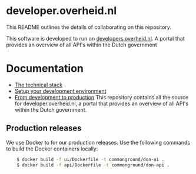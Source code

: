 # developer.overheid.nl

This README outlines the details of collaborating on this repository.

This software is developed to run on [developers.overheid.nl](https://developers.overheid.nl). 
A portal that provides an overview of all API's within the Dutch government

# Documentation

* [The technical stack](./docs/00-stack.md)
* [Setup your development environment](./docs/01-development-setup.md)
* [From development to production](./docs/02-from-development-to-production.md)
This repository contains all the source for developer.overheid.nl, a portal that provides an overview of all API's within the Dutch government.

## Production releases
We use Docker to for our production releases. Use the following commands to build the Docker containers locally:

```bash
    $ docker build -f ui/Dockerfile -t commonground/don-ui .
    $ docker build -f api/Dockerfile -t commonground/don-api .
```
